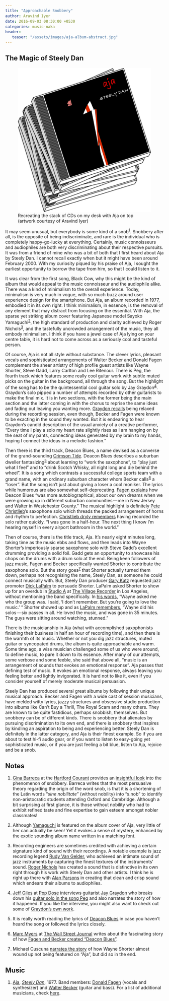 ```yaml
---
title: "Approachable Snobbery"
author: Aravind Iyer
date: 2016-09-03 08:30:00 +0530
categories: music-naka
header:
   teaser: "/assets/images/aja-album-abstract.jpg"
---
```

## The Magic of Steely Dan 

<figure>
   <a href="/assets/images/aja-album-abstract.jpg">
      <img src="/assets/images/aja-album-abstract.jpg" alt="Stack of CDs with Aja on top">
   </a>
   <figcaption>Recreating the stack of CDs on my desk with Aja on top (artwork courtesy of Aravind Iyer)</figcaption>
</figure>

It may seem unusual, but everybody is some kind of a snob<a name="FT1REF"></a><sup>[1](#FT1)</sup>. Snobbery after all, is the opposite of being indiscriminate, and rare is the individual who is completely happy-go-lucky at everything. Certainly, music connoisseurs and audiophiles are both very discriminating about their respective pursuits. It was from a friend of mine who was a bit of both that I first heard about Aja by Steely Dan. I cannot recall exactly when but it might have been around February 2000. With my curiosity piqued by his praise of Aja, I sought the earliest opportunity to borrow the tape from him, so that I could listen to it.

It was clear from the first song, Black Cow, why this might be the kind of album that would appeal to the music connoisseur and the audiophile alike. There was a kind of minimalism to the overall experience. Today, minimalism is very much in vogue, with so much buzz around user experience design for the smartphone. But Aja, an album recorded in 1977, embodied it in its own right. I think minimalism, in essence, is the removal of any element that may distract from focusing on the essential. With Aja, the sparse yet striking album cover featuring Japanese model Sayoko Yamaguchi<a name="FT2REF"></a><sup>[2](#FT2)</sup>, the high standard of production and clarity achieved by Roger Nichols<a name="FT3REF"></a><sup>[3](#FT3)</sup>, and the tastefully uncrowded arrangement of the music, they all embody minimalism. I think if you have a jewel case of Aja lying on your centre table, it is hard not to come across as a seriously cool and tasteful person.

Of course, Aja is not all style without substance. The clever lyrics, pleasant vocals and sophisticated arrangements of Walter Becker and Donald Fagen complement the sheer artistry of high profile guest artists like Wayne Shorter, Steve Gadd, Larry Carlton and Lee Ritenour. There is Peg, the fourth track which features some really cool guitar work with subtle muted picks on the guitar in the background, all through the song. But the highlight of the song has to be the quintessential cool guitar solo by Jay Graydon<a name="FT4REF"></a><sup>[4](#FT4)</sup>. Graydon’s solo pipped a number of attempts recorded by other guitarists to make the final mix. It is in two sections, with the former being the main section and the latter coming in with the chorus to reprise the same ideas and fading out leaving you wanting more. [Graydon recalls](http://popdose.com/anatomy-of-a-song-jay-graydon-discusses-steely-dans-peg/) being relaxed during the recording session, even though, Becker and Fagen were known to be exacting in the sound they wanted. But it is endearing to hear Graydon’s candid description of the usual anxiety of a creative performer, “Every time I play a solo my heart rate slightly rises as I am hanging on by the seat of my pants, connecting ideas generated by my brain to my hands, hoping I connect the ideas in a melodic fashion.”

Then there is the third track, Deacon Blues, a name devised as a converse of the grand-sounding [Crimson Tide](http://rolltide.com/). Deacon Blues describes a suburban dweller fantasizing<a name="FT5REF"></a><sup>[5](#FT5)</sup> about learning to “work the saxophone”, to “play just what I feel” and to “drink Scotch Whisky, all night long and die behind the wheel”. It is a song which contrasts a successful college sports team with a grand name, with an ordinary suburban character whom Becker calls<a name="FT6REF"></a><sup>[6](#FT6)</sup> a “loser”. But the song isn’t just about giving a loser a cool moniker. The lyrics while humorous are also somewhat self-deprecating. [Fagen explains](http://www.wsj.com/articles/how-steely-dan-created-deacon-blues-1441727645) how Deacon Blues “was more autobiographical, about our own dreams when we were growing up in different suburban communities — me in New Jersey and Walter in Westchester County.” The musical highlight is definitely [Pete Christlieb](https://en.wikipedia.org/wiki/Pete_Christlieb)’s saxophone solo which threads the packed arrangement of horns and rhythm to perfection. [Christlieb dryly remembers](http://www.wsj.com/articles/how-steely-dan-created-deacon-blues-1441727645) having recorded the solo rather quickly. “I was gone in a half-hour. The next thing I know I’m hearing myself in every airport bathroom in the world.”

Then of course, there is the title track, Aja. It’s nearly eight minutes long, taking time as the music ebbs and flows, and then leads into Wayne Shorter’s imperiously sparse saxophone solo with Steve Gadd’s excellent drumming providing a solid foil. Gadd gets an opportunity to showcase his chops on the drums with a drum solo at the end. Being keen followers of jazz music, Fagen and Becker specifically wanted Shorter to contribute the saxophone solo. But the story goes<a name="FT7REF"></a><sup>[7](#FT7)</sup> that Shorter actually turned them down, perhaps not recognising the name, Steely Dan, as someone he could connect musically with. But, Steely Dan producer [Gary Katz](https://en.wikipedia.org/wiki/Gary_Katz) requested jazz promoter [Dick LaPalm](https://en.wikipedia.org/wiki/Dick_LaPalm) to persuade Shorter. LaPalm asked Shorter to show up for an overdub in [Studio A](http://villagestudios.com/studios/studio-a/) at [The Village Recorder](https://en.wikipedia.org/wiki/The_Village_%28studio%29) in Los Angeles, without mentioning the band specifically. In [his words](http://www.jazz.fm/index.php/music-a-video-mainmenu/jazzwax-mainmenu-153/4868-how-steely-dan-got-wayne-shorter), “Wayne asked me who the group was. I said, ‘I don’t remember. But you’re going to love the music.’ ” Shorter showed up and as [LaPalm remembers](http://www.jazz.fm/index.php/music-a-video-mainmenu/jazzwax-mainmenu-153/4868-how-steely-dan-got-wayne-shorter), “Wayne did his solos — six passes in all. He loved the music, and was gone in 35 minutes. The guys were sitting around watching, stunned.”

There is the musicianship in Aja (what with accomplished saxophonists finishing their business in half an hour of recording time), and then there is the warmth of its music. Whether or not you dig jazz structures, muted guitar or syncopated drums, the album is quite approachable and warm. Some time ago, a wise musician challenged some of us who were around, to define music, to pare it down to its essence. After many of our attempts, some verbose and some feeble, she said that above all, “music is an arrangement of sounds that evokes an emotional response”. Aja passes that defining test of music. It evokes an emotional response, always leaving you feeling better and lightly invigorated. It is hard not to like it, even if you consider yourself of merely moderate musical persuasion.

Steely Dan has produced several great albums by following their unique musical approach. Becker and Fagen with a wide cast of session musicians, have melded witty lyrics, jazzy structures and obsessive studio production into albums like Can’t Buy a Thrill, The Royal Scam and many others. They are known to be quite fastidious, perhaps snobbish, themselves. But snobbery can be of different kinds. There is snobbery that alienates by pursuing discrimination to its own end, and there is snobbery that inspires by kindling an aspiration to being and experiencing better. Steely Dan is definitely in the latter category, and Aja is their finest example. So if you are about to test hi-fi audio gear, or if you want to listen to easy-going yet sophisticated music, or if you are just feeling a bit blue, listen to Aja, rejoice and be a snob.

## Notes
1. <a name="FT1"></a>[Gina Barreca](http://www.courant.com/hartnews-gina-barreca-20130507-staff.html) at the [Hartford Courant](http://www.courant.com/) provides an [insightful look](http://www.courant.com/opinion/op-ed/hc-op-barreca-everyone-has-a-little-snobbery-0129-20160128-column.html) into the phenomenon of snobbery. Barreca writes that the most persuasive theory regarding the origin of the word snob, is that it is a shortening of the Latin words “*sine nobilitate*” (without nobility) into “s.nob” to identify non-aristocratic students attending Oxford and Cambridge. Although a bit surprising at first glance, it is those without nobility who had to exhibit refined taste and fine expertise to gain esteem amongst nobler classmates! <a href="#FT1REF"><i class="fas fa-level-up-alt"></i></a>

2. <a name="FT2"></a>Although [Yamaguchi](https://en.wikipedia.org/wiki/Sayoko_Yamaguchi) is featured on the album cover of Aja, very little of her can actually be seen! Yet it evokes a sense of mystery, enhanced by the exotic sounding album name written in a matching font. <a href="#FT2REF"><i class="fas fa-level-up-alt"></i></a>

3. <a name="FT3"></a>Recording engineers are sometimes credited with achieving a certain signature kind of sound with their recordings. A notable example is jazz recording legend [Rudy Van Gelder](https://en.wikipedia.org/wiki/Rudy_Van_Gelder), who achieved an intimate sound of jazz instruments by capturing the finest textures of the instruments’ sound. [Roger Nichols](https://en.wikipedia.org/wiki/Roger_Nichols_%28recording_engineer%29) has created a sound that is distinctive in its own right through his work with Steely Dan and other artists. I think he is right up there with [Alan Parsons](https://en.wikipedia.org/wiki/Alan_Parsons) in creating that clean and crisp sound which endears their albums to audiophiles. <a href="#FT3REF"><i class="fas fa-level-up-alt"></i></a>

4. <a name="FT4"></a>[Jeff Giles](https://en.gravatar.com/jefito74) at [Pop Dose](http://popdose.com/) interviews guitarist [Jay Graydon](https://en.wikipedia.org/wiki/Jay_Graydon) who breaks down his [guitar solo in the song Peg](http://popdose.com/anatomy-of-a-song-jay-graydon-discusses-steely-dans-peg/) and also narrates the story of how it happened. If you like the interview, you might also want to check out some of [Graydon’s own work](http://www.jaygraydon.com/index.html). <a href="#FT4REF"><i class="fas fa-level-up-alt"></i></a>

5. <a name="FT5"></a>It is really worth reading the lyrics of [Deacon Blues](https://www.azlyrics.com/lyrics/steelydan/deaconblues.html) in case you haven’t heard the song or followed the lyrics closely. <a href="#FT5REF"><i class="fas fa-level-up-alt"></i></a>

6. <a name="FT6"></a>[Marc Myers](http://www.jazzwax.com/) at [The Wall Street Journal](https://www.wsj.com/) writes about the fascinating story of how [Fagen and Becker created “Deacon Blues”](https://www.wsj.com/articles/how-steely-dan-created-deacon-blues-1441727645). <a href="#FT6REF"><i class="fas fa-level-up-alt"></i></a>

7. <a name="FT7"></a>Michael Cuscuna [narrates the story](http://www.jazz.fm/index.php/music-a-video-mainmenu/jazzwax-mainmenu-153/4868-how-steely-dan-got-wayne-shorter) of how Wayne Shorter almost wound up not being featured on “Aja”, but did so in the end. <a href="#FT7REF"><i class="fas fa-level-up-alt"></i></a>

## Music
1. [Aja](https://en.wikipedia.org/wiki/Aja_(album)), [*Steely Dan*](https://en.wikipedia.org/wiki/Steely_Dan), 1977. Band members: [Donald Fagen](https://en.wikipedia.org/wiki/Donald_Fagen) (vocals and synthesizer) and [Walter Becker](https://en.wikipedia.org/wiki/Walter_Becker) (guitar and bass). For a list of additional musicians, check [here](https://en.wikipedia.org/wiki/Aja_%28album%29#Additional_musicians).
